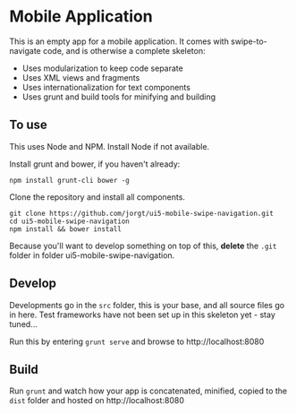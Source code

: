 # Mobile Application 

This is an empty app for a mobile application. It comes with swipe-to-navigate code, and is otherwise a complete skeleton:

- Uses modularization to keep code separate
- Uses XML views and fragments
- Uses internationalization for text components
- Uses grunt and build tools for minifying and building

## To use

This uses Node and NPM. Install Node if not available. 

Install grunt and bower, if you haven't already:

```
npm install grunt-cli bower -g
```

Clone the repository and install all components.

```
git clone https://github.com/jorgt/ui5-mobile-swipe-navigation.git 
cd ui5-mobile-swipe-navigation
npm install && bower install
```

Because you'll want to develop something on top of this, **delete** the `.git` folder in folder ui5-mobile-swipe-navigation. 

## Develop

Developments go in the `src` folder, this is your base, and all source files go in here. Test frameworks have not been set up in this skeleton yet - stay tuned...

Run this by entering `grunt serve` and browse to http://localhost:8080

## Build

Run `grunt` and watch how your app is concatenated, minified, copied to the `dist` folder and hosted on http://localhost:8080